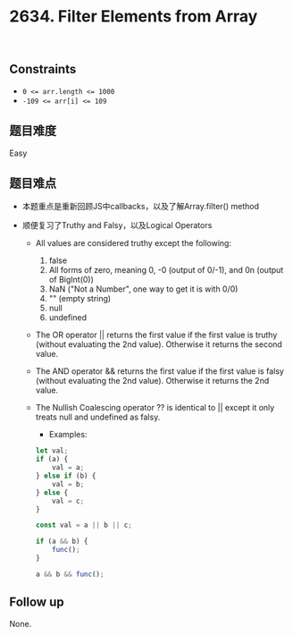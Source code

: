 # 2634. Filter Elements from Array
</br>

## Constraints
- `0 <= arr.length <= 1000`
- `-109 <= arr[i] <= 109`

## 题目难度
Easy

## 题目难点
- 本题重点是重新回顾JS中callbacks，以及了解Array.filter() method

- 顺便复习了Truthy and Falsy，以及Logical Operators

    - All values are considered truthy except the following:
        
        1. false
        2. All forms of zero, meaning 0, -0 (output of 0/-1), and 0n (output of BigInt(0))
        3. NaN ("Not a Number", one way to get it is with 0/0)
        4. "" (empty string)
        5. null
        6. undefined
    
    - The OR operator || returns the first value if the first value is truthy (without evaluating the 2nd value). Otherwise it returns the second value.
    
    - The AND operator && returns the first value if the first value is falsy (without evaluating the 2nd value). Otherwise it returns the 2nd value.

    - The Nullish Coalescing operator ?? is identical to || except it only treats null and undefined as falsy.

        - Examples: 

        ```javascript
        let val;
        if (a) {
            val = a;
        } else if (b) {
            val = b;
        } else {
            val = c;
        }

        const val = a || b || c;
        ```

        ```javascript
        if (a && b) {
            func();
        }

        a && b && func();
        ```

## Follow up
None.
